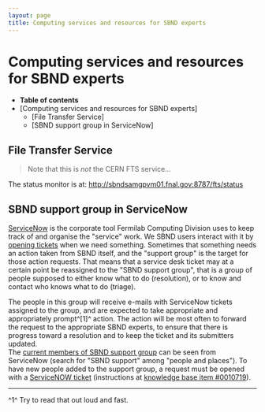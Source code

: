 ```yaml
---
layout: page
title: Computing services and resources for SBND experts
---
```




Computing services and resources for SBND experts
======================================================================================================================

-   **Table of contents**
-   [Computing services and resources for SBND
    experts]
    -   [File Transfer Service]
    -   [SBND support group in
        ServiceNow]



File Transfer Service
--------------------------------------------------------------

> Note that this is *not* the CERN FTS service\...

The status monitor is at:
<http://sbndsamgpvm01.fnal.gov:8787/fts/status>



SBND support group in ServiceNow
------------------------------------------------------------------------------------

[ServiceNow](https://fermi.service-now.com) is the corporate
tool Fermilab Computing Division uses to keep track of and organise the
\"service\" work. We SBND users interact with it by [opening
tickets](Computing_resources.html#Opening-a-ticket-in-Fermilab-Service-Desk)
when we need something. Sometimes that something needs an action taken
from SBND itself, and the \"support group\" is the target for those
action requests. That means that a service desk ticket may at a certain
point be reassigned to the \"SBND support group\", that is a group of
people supposed to either know what to do (resolution), or to know and
contact who knows what to do (triage).

The people in this group will receive e-mails with ServiceNow tickets
assigned to the group, and are expected to take appropriate and
appropriately prompt^[1]^ action. The action will be most often to
forward the request to the appropriate SBND experts, to ensure that
there is progress toward a resolution and to keep the ticket and its
submitters updated.\
The [current members of SBND support
group](https://fermi.service-now.com/nav_to.do?uri=%2Fsys_user_group.do%3Fsys_id%3Dfe75d721db50db44a21c7c031f961956)
can be seen from ServiceNow (search for \"SBND support\" among \"people
and places\"). To have new people added to the support group, a request
must be opened with a [ServiceNOW
ticket](Computing_resources.html#Opening-a-ticket-in-Fermilab-Service-Desk)
(instructions at [knowledge base item
\#0010719](https://fermi.service-now.com/kb_view_customer.do?sysparm_article=KB0010719)).

------------------------------------------------------------------------

^1^ Try to read that out loud and fast.
